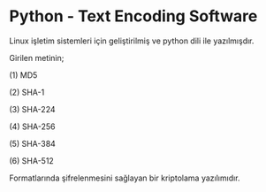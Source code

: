 # Python - Text Encoding Software

Linux işletim sistemleri için geliştirilmiş ve python dili ile yazılmışdır.

Girilen metinin;

(1) MD5

(2) SHA-1

(3) SHA-224

(4) SHA-256

(5) SHA-384

(6) SHA-512

Formatlarında şifrelenmesini sağlayan bir kriptolama yazılımıdır.

